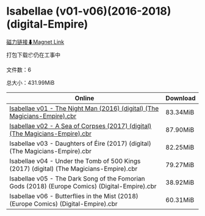 # Isabellae (v01-v06)(2016-2018)(digital-Empire)

[磁力链接⬇Magnet Link](magnet:?xt=urn:btih:f912ea52edfe48eda435ee1efebd94c1e65473c1&dn=Isabellae%20%28v01-v06%29%282016-2018%29%28digital-Empire%29)

打包下载📦仍在工事中

文件数：6

总大小：431.99MiB

Online | Download
--- | ---
[Isabellae v01 - The Night Man (2016) (digital) (The Magicians-Empire).cbr](https://github.com/alicewish/markdown/blob/master/comic/Isabellae-v01-Night-Man-2016-digital-Magicians-Empire-cbr.md) | 83.34MiB
[Isabellae v02 - A Sea of Corpses (2017) (digital) (The Magicians-Empire).cbr](https://github.com/alicewish/markdown/blob/master/comic/Isabellae-v02-A-Sea-of-Corpses-2017-digital-Magicians-Empire-cbr.md) | 87.90MiB
Isabellae v03 - Daughters of Éire (2017) (digital) (The Magicians-Empire).cbr | 82.25MiB
Isabellae v04 - Under the Tomb of 500 Kings (2017) (digital) (The Magicians-Empire).cbr | 79.27MiB
Isabellae v05 - The Dark Song of the Fomorian Gods (2018) (Europe Comics) (Digital-Empire).cbr | 38.92MiB
Isabellae v06 - Butterflies in the Mist (2018) (Europe Comics) (Digital-Empire).cbr | 60.31MiB